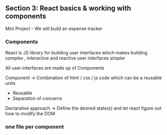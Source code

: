 

## Section 3: React basics & working with components

Mini Project - We will build an expense tracker

### Components

React is JS library for building user interfaces which makes building complex
, interactive and reactive user interfaces simpler

All user interfaces are made up of Components

Component -> Combination of html / css / js code which can be a reusable
	units

- Reusable
- Separation of concerns

Declarative approach -> Define the desired state(s) and let react figure out
  how to modify the DOM

### one file per component


